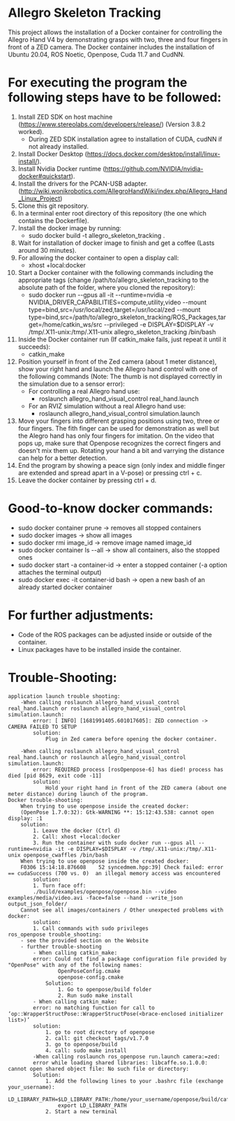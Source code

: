 # Allegro Skeleton Tracking

This project allows the installation of a Docker container for controlling the Allegro Hand V4 by demonstrating grasps with two, three and four fingers in front of a ZED camera. The Docker container includes the installation of Ubuntu 20.04, ROS Noetic, Openpose, Cuda 11.7 and CudNN.

# For executing the program the following steps have to be followed:
1. Install ZED SDK on host machine (https://www.stereolabs.com/developers/release/) (Version 3.8.2 worked).
	- During ZED SDK installation agree to installation of CUDA, cudNN if not already installed.
2. Install Docker Desktop (https://docs.docker.com/desktop/install/linux-install/).
3. Install Nvidia Docker runtime (https://github.com/NVIDIA/nvidia-docker#quickstart).
4. Install the drivers for the PCAN-USB adapter. (http://wiki.wonikrobotics.com/AllegroHandWiki/index.php/Allegro_Hand_Linux_Project)
5. Clone this git repository.
6. In a terminal enter root directory of this repository (the one which contains the Dockerfile).
7. Install the docker image by running:
	- sudo docker build -t allegro_skeleton_tracking .
8. Wait for installation of docker image to finish and get a coffee (Lasts around 30 minutes).
9. For allowing the docker container to open a display call:
	- xhost +local:docker 
10. Start a Docker container with the following commands including the appropriate tags (change /path/to/allegro_skeleton_tracking to the absolute path of the folder, where you cloned the repository):
	- sudo docker run --gpus all -it --runtime=nvidia -e NVIDIA_DRIVER_CAPABILITIES=compute,utility,video --mount type=bind,src=/usr/local/zed,target=/usr/local/zed --mount type=bind,src=/path/to/allegro_skeleton_tracking/ROS_Packages,target=/home/catkin_ws/src --privileged -e  DISPLAY=$DISPLAY -v /tmp/.X11-unix:/tmp/.X11-unix allegro_skeleton_tracking /bin/bash
11. Inside the Docker container run (If catkin_make fails, just repeat it until it succeeds): 
	- catkin_make
12. Position yourself in front of the Zed camera (about 1 meter distance), show your right hand and launch the Allegro hand control with one of the following commands (Note: The thumb is not displayed correctly in the simulation due to a sensor error):
	- For controlling a real Allegro hand use:
		- roslaunch allegro_hand_visual_control real_hand.launch
	- For an RVIZ simulation without a real Allegro hand use:
		- roslaunch allegro_hand_visual_control simulation.launch
13. Move your fingers into different grasping positions using two, three or four fingers. The fith finger can be used for demonstration as well but the Alegro hand has only four fingers for imitation. On the video that pops up, make sure that Openpose recognizes the correct fingers and doesn't mix them up. Rotating your hand a bit and varrying the distance can help for a better detection. 
14. End the program by showing a peace sign (only index and middle finger are extended and spread apart in a V-pose) or pressing ctrl + c.
15. Leave the docker container by pressing ctrl + d.

# Good-to-know docker commands:
- sudo docker container prune 		-> removes all stopped containers
- sudo docker images 				-> show all images
- sudo docker rmi image_id 			-> remove image named image_id
- sudo docker container ls --all		-> show all containers, also the stopped ones
- sudo docker start -a container-id		-> enter a stopped container (-a option attaches the terminal output)
- sudo docker exec -it container-id bash	-> open a new bash of an already started docker container

# For further adjustments:
- Code of the ROS packages can be adjusted inside or outside of the container.
- Linux packages have to be installed inside the container.

# Trouble-Shooting:
	application launch trouble shooting:
		-When calling roslaunch allegro_hand_visual_control real_hand.launch or roslaunch allegro_hand_visual_control simulation.launch:	
			error: [ INFO] [1681991405.601017605]: ZED connection -> CAMERA FAILED TO SETUP
			solution:
				Plug in Zed camera before opening the docker container.
		
		-When calling roslaunch allegro_hand_visual_control real_hand.launch or roslaunch allegro_hand_visual_control simulation.launch:
			error: REQUIRED process [rosOpenpose-6] has died! process has died [pid 8629, exit code -11]
			solution:
				Hold your right hand in front of the ZED camera (about one meter distance) during launch of the program.
	Docker trouble-shooting:
		When trying to use openpose inside the created docker:
		(OpenPose 1.7.0:32): Gtk-WARNING **: 15:12:43.538: cannot open display: :1
		solution:
			1. Leave the docker (Ctrl d)
			2. Call: xhost +local:docker
			3. Run the container with sudo docker run --gpus all --runtime=nvidia -it -e DISPLAY=$DISPLAY -v /tmp/.X11-unix:/tmp/.X11-unix openpose_cwaffles /bin/bash
		When trying to use openpose inside the created docker:
		F0306 15:14:18.876608    52 syncedmem.hpp:39] Check failed: error == cudaSuccess (700 vs. 0)  an illegal memory access was encountered
			solution:
			1. Turn face off:
			./build/examples/openpose/openpose.bin --video examples/media/video.avi -face=false --hand --write_json output_json_folder/
		Cannot see all images/containers / Other unexpected problems with docker:
			solution:
			1. Call commands with sudo privileges
	ros_openpose trouble_shooting:
		- see the provided section on the Website 
		- further trouble-shooting
			- When calling catkin_make:
			error: Could not find a package configuration file provided by "OpenPose" with any of the following names:
    				OpenPoseConfig.cmake
    				openpose-config.cmake
    			Solution:
	    			1. Go to openpose/build folder
	    			2. Run sudo make install
			- When calling catkin_make:
			error: no matching function for call to ‘op::WrapperStructPose::WrapperStructPose(<brace-enclosed initializer list>)’
			solution:
			 	1. go to root directory of openpose
			 	2. call: git checkout tags/v1.7.0
			 	3. go to openpose/build
			 	4. call: sudo make install
			-When calling roslaunch ros_openpose run.launch camera:=zed:
			error while loading shared libraries: libcaffe.so.1.0.0: cannot open shared object file: No such file or directory:
			Solution:
				1. Add the following lines to your .bashrc file (exchange your_username): 
					LD_LIBRARY_PATH=$LD_LIBRARY_PATH:/home/your_username/openpose/build/caffe/lib
					export LD_LIBRARY_PATH
				2. Start a new terminal

 


